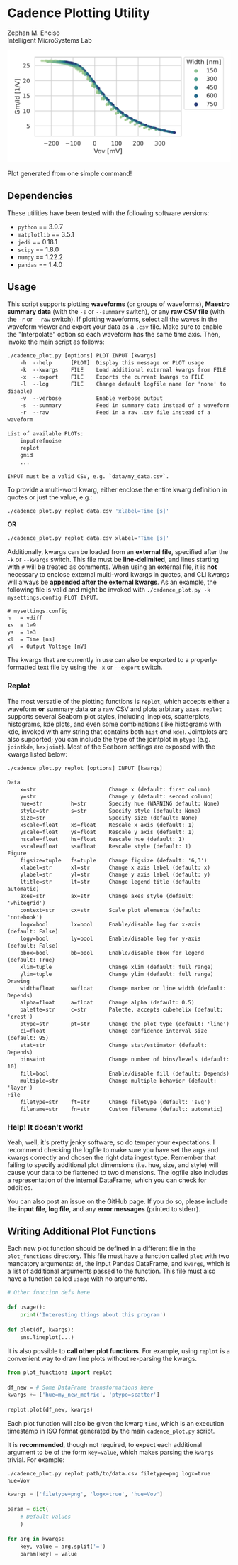 #   Cadence Plotting Utility

Zephan M. Enciso  
Intelligent MicroSystems Lab  

![Example](./banner.svg)

Plot generated from one simple command!

##  Dependencies

These utilities have been tested with the following software versions:
  - `python` == 3.9.7
  - `matplotlib` == 3.5.1
  - `jedi` == 0.18.1
  - `scipy` == 1.8.0
  - `numpy` == 1.22.2
  - `pandas` == 1.4.0

##  Usage

This script supports plotting **waveforms** (or groups of waveforms), **Maestro
summary data** (with the `-s` or `--summary` switch), or any **raw CSV file**
(with the `-r` or `--raw` switch). If plotting waveforms, select all the waves
in the waveform viewer and export your data as a `.csv` file.  Make sure to
enable the "Interpolate" option so each waveform has the same time axis.  Then,
invoke the main script as follows:

```
./cadence_plot.py [options] PLOT INPUT [kwargs]
    -h  --help      [PLOT]  Display this message or PLOT usage
    -k  --kwargs    FILE    Load additional external kwargs from FILE
    -x  --export    FILE    Exports the current kwargs to FILE
    -l  --log       FILE    Change default logfile name (or 'none' to disable)
    -v  --verbose           Enable verbose output
    -s  --summary           Feed in summary data instead of a waveform
    -r  --raw               Feed in a raw .csv file instead of a waveform

List of available PLOTs:
    inputrefnoise
    replot
    gmid
    ...

INPUT must be a valid CSV, e.g. `data/my_data.csv`.
```

To provide a multi-word kwarg, either enclose the entire kwarg definition in
quotes or just the value, e.g.:

```bash
./cadence_plot.py replot data.csv 'xlabel=Time [s]'
```

**OR**

```bash
./cadence_plot.py replot data.csv xlabel='Time [s]'
```

Additionally, kwargs can be loaded from an **external file**, specified after
the `-k` or `--kwargs` switch.  This file must be **line-delimited**, and lines
starting with `#` will be treated as comments.  When using an external file, it
is **not** necessary to enclose external multi-word kwargs in quotes, and CLI
kwargs will always be **appended after the external kwargs**. As an example, the
following file is valid and might be invoked with `./cadence_plot.py -k
mysettings.config PLOT INPUT`.

```
# mysettings.config
h	= vdiff
xs	= 1e9
ys	= 1e3
xl	= Time [ns]
yl	= Output Voltage [mV]
```

The kwargs that are currently in use can also be exported to a
properly-formatted text file by using the `-x` or `--export` switch.  

### Replot

The most versatile of the plotting functions is `replot`, which accepts either a
waveform **or** summary data **or** a raw CSV and plots arbitrary axes.
`replot` supports several Seaborn plot styles, including lineplots,
scatterplots, histograms, kde plots, and even some combinations (like histograms
with kde, invoked with any string that contains both `hist` _and_ `kde`).
Jointplots are also supported; you can include the type of the jointplot in
`ptype` (e.g. `jointkde`, `hexjoint`). Most of the Seaborn settings are exposed
with the kwargs listed below:

```
./cadence_plot.py replot [options] INPUT [kwargs]

Data
    x=str                       Change x (default: first column)
    y=str                       Change y (default: second column)
    hue=str         h=str       Specify hue (WARNING default: None)
    style=str       s=str       Specify style (default: None)
    size=str                    Specify size (default: None)
    xscale=float    xs=float    Rescale x axis (default: 1)
    yscale=float    ys=float    Rescale y axis (default: 1)
    hscale=float    hs=float    Rescale hue (default: 1)
    sscale=float    ss=float    Rescale style (default: 1)
Figure
    figsize=tuple   fs=tuple    Change figsize (default: '6,3')
    xlabel=str      xl=str      Change x axis label (default: x)
    ylabel=str      yl=str      Change y axis label (default: y)
    ltitle=str      lt=str      Change legend title (default: automatic)
    axes=str        ax=str      Change axes style (default: 'whitegrid')
    context=str     cx=str      Scale plot elements (default: 'notebook')
    logx=bool       lx=bool     Enable/disable log for x-axis (default: False)
    logy=bool       ly=bool     Enable/disable log for y-axis (default: False)
    bbox=bool       bb=bool     Enable/disable bbox for legend (default: True)
    xlim=tuple                  Change xlim (default: full range)
    ylim=tuple                  Change ylim (default: full range)
Drawing
    width=float     w=float     Change marker or line width (default: Depends)
    alpha=float     a=float     Change alpha (default: 0.5)
    palette=str     c=str       Palette, accepts cubehelix (default: 'crest')
    ptype=str       pt=str      Change the plot type (default: 'line')
    ci=float                    Change confidence interval size (default: 95)
    stat=str                    Change stat/estimator (default: Depends)
    bins=int                    Change number of bins/levels (default: 10)
    fill=bool                   Enable/disable fill (default: Depends)
    multiple=str                Change multiple behavior (default: 'layer')
File
    filetype=str    ft=str      Change filetype (default: 'svg')
    filename=str    fn=str      Custom filename (default: automatic)
```

### Help! It doesn't work!

Yeah, well, it's pretty jenky software, so do temper your expectations.  I
recommend checking the logfile to make sure you have set the args and kwargs
correctly and chosen the right data ingest type.  Remember that failing to
specify additional plot dimensions (i.e. hue, size, and style) will cause your
data to be flattened to two dimensions. The logfile also includes a
representation of the internal DataFrame, which you can check for oddities.

You can also post an issue on the GitHub page.  If you do so, please include the
**input file**, **log file**, and any **error messages** (printed to stderr).

##  Writing Additional Plot Functions

Each new plot function should be defined in a different file in the
`plot_functions` directory.  This file must have a function called `plot` with
two mandatory arguments: `df`, the input Pandas DataFrame, and `kwargs`, which
is a list of additional arguments passed to the function.  This file must also
have a function called `usage` with no arguments.

```python
# Other function defs here

def usage():
    print('Interesting things about this program')

def plot(df, kwargs):
    sns.lineplot(...)
```

It is also possible to **call other plot functions**.  For example, using
`replot` is a convenient way to draw line plots without re-parsing the kwargs.

```python
from plot_functions import replot

df_new = # Some DataFrame transformations here
kwargs += ['hue=my_new_metric', 'ptype=scatter']

replot.plot(df_new, kwargs)
```

Each plot function will also be given the kwarg `time`, which is an execution
timestamp in ISO format generated by the main `cadence_plot.py` script.

It is **recommended**, though not required, to expect each additional argument
to be of the form `key=value`, which makes parsing the `kwargs` trivial.  For
example:

```
./cadence_plot.py replot path/to/data.csv filetype=png logx=true hue=Vov
```

```python
kwargs = ['filetype=png', 'logx=true', 'hue=Vov']

param = dict(
    # Default values
    )

for arg in kwargs:
    key, value = arg.split('=')
    param[key] = value

```
